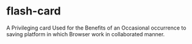 # flash-card

A Privileging card Used for the Benefits of an Occasional occurrence to saving platform in which Browser work in collaborated manner.
